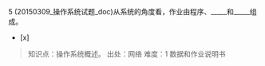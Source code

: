 5
(20150309_操作系统试题_doc)从系统的角度看，作业由程序、_____和_____组成。
- [x]  

> 知识点：操作系统概述。
> 出处：网络
> 难度：1
> 数据和作业说明书
